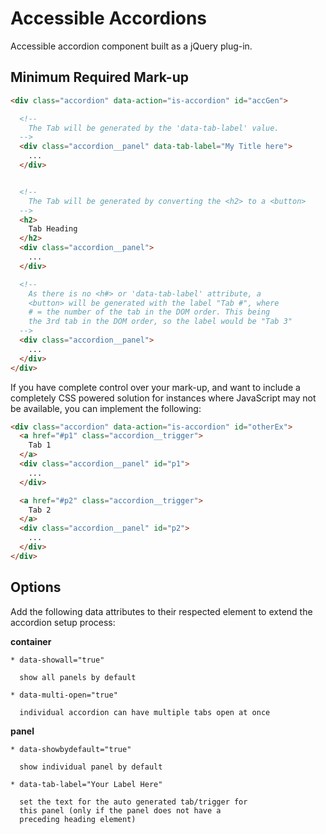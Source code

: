# Accessible Accordions

Accessible accordion component built as a jQuery plug-in.



## Minimum Required Mark-up

```html
<div class="accordion" data-action="is-accordion" id="accGen">

  <!--
    The Tab will be generated by the 'data-tab-label' value.
  -->
  <div class="accordion__panel" data-tab-label="My Title here">
    ...
  </div>


  <!--
    The Tab will be generated by converting the <h2> to a <button>
  -->
  <h2>
    Tab Heading
  </h2>
  <div class="accordion__panel">
    ...
  </div>

  <!--
    As there is no <h#> or 'data-tab-label' attribute, a
    <button> will be generated with the label "Tab #", where
    # = the number of the tab in the DOM order. This being
    the 3rd tab in the DOM order, so the label would be "Tab 3"
  -->
  <div class="accordion__panel">
    ...
  </div>
</div>
```

If you have complete control over your mark-up, and want to include a completely CSS powered solution for instances where JavaScript may not be available, you can implement the following:

```html
<div class="accordion" data-action="is-accordion" id="otherEx">
  <a href="#p1" class="accordion__trigger">
    Tab 1
  </a>
  <div class="accordion__panel" id="p1">
    ...
  </div>

  <a href="#p2" class="accordion__trigger">
    Tab 2
  </a>
  <div class="accordion__panel" id="p2">
    ...
  </div>
</div>
```


## Options

Add the following data attributes to their respected element to extend the accordion setup process:


  __container__

    * data-showall="true"

      show all panels by default

    * data-multi-open="true"

      individual accordion can have multiple tabs open at once


  __panel__

    * data-showbydefault="true"

      show individual panel by default

    * data-tab-label="Your Label Here"

      set the text for the auto generated tab/trigger for
      this panel (only if the panel does not have a
      preceding heading element)
